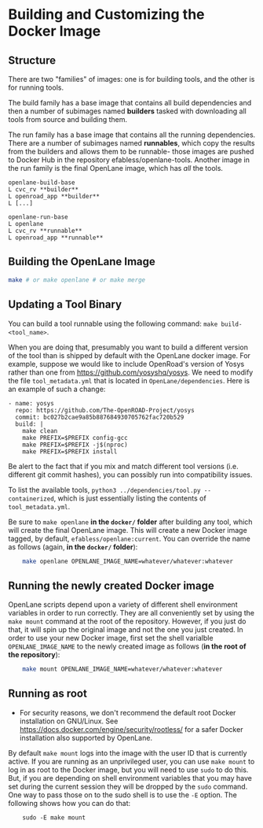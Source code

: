 # Building and Customizing the Docker Image
## Structure

There are two "families" of images: one is for building tools, and the other is for running tools.

The build family has a base image that contains all build dependencies and then a number of subimages named **builders** tasked with downloading all tools from source and building them.

The run family has a base image that contains all the running dependencies. There are a number of subimages named **runnables**, which copy the results from the builders and allows them to be runnable- those images are pushed to Docker Hub in the repository efabless/openlane-tools. Another image in the run family is the final OpenLane image, which has *all* the tools.

```
openlane-build-base
L cvc_rv **builder**
L openroad_app **builder**
L [...]

openlane-run-base
L openlane
L cvc_rv **runnable**
L openroad_app **runnable**
```

## Building the OpenLane Image
```bash
make # or make openlane # or make merge
```

## Updating a Tool Binary

You can build a tool runnable using the following command: `make build-<tool_name>`.

When you are doing that, presumably you want to build a different version of the tool than is shipped by default with the OpenLane docker image. For example,  suppose we would like to include OpenRoad's version of Yosys rather than one from https://github.com/yosyshq/yosys. We need to modify the file `tool_metadata.yml` that is located in `OpenLane/dependencies`. Here is an example of such a change:

```
- name: yosys
  repo: https://github.com/The-OpenROAD-Project/yosys
  commit: bc027b2cae9a85b887684930705762fac720b529
  build: |
    make clean
    make PREFIX=$PREFIX config-gcc
    make PREFIX=$PREFIX -j$(nproc)
    make PREFIX=$PREFIX install
```

Be alert to the fact that if you mix and match different tool versions (i.e. different git commit hashes), you can possibly run into compatibility issues.

To list the available tools, `python3 ../dependencies/tool.py --containerized`, which is just essentially listing the contents of `tool_metadata.yml`.

Be sure to `make openlane` **in the `docker/` folder** after building any tool, which will create the final OpenLane image. This will create a new Docker image tagged, by default, `efabless/openlane:current`. You can override the name as follows (again, **in the `docker/` folder**):

```sh
    make openlane OPENLANE_IMAGE_NAME=whatever/whatever:whatever
```

## Running the newly created Docker image
OpenLane scripts depend upon a variety of different shell environment variables in order to run correctly. They are all conveniently set by using the `make mount` command at the root of the repository. However, if you just do that, it will spin up the original image and not the one you just created. In order to use your new Docker image, first set the shell varialble `OPENLANE_IMAGE_NAME` to the newly created image as follows (**in the root of the repository**):

```sh
    make mount OPENLANE_IMAGE_NAME=whatever/whatever:whatever
```

## Running as root
* For security reasons, we don't recommend the default root Docker installation on GNU/Linux. See https://docs.docker.com/engine/security/rootless/ for a safer Docker installation also supported by OpenLane.

By default `make mount` logs into the image with the user ID that is currently active. If you are running as an unprivileged user, you can use `make mount` to log in as root to the Docker image, but you will need to use `sudo` to do this. But, if you are depending on shell environment variables that you may have set during the current session they will be dropped by the `sudo` command. One way to pass those on to the sudo shell is to use the `-E` option. The following shows how you can do that:

```
    sudo -E make mount
```
